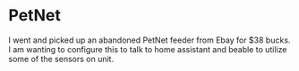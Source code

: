 # PetNet

I went and picked up an abandoned PetNet feeder from Ebay for $38 bucks. I am wanting to configure this to talk to home assistant and beable to utilize some of the sensors on unit.

